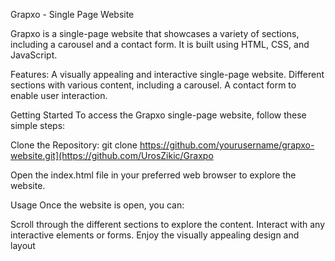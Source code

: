 Grapxo - Single Page Website


Grapxo is a single-page website that showcases a variety of sections, including a carousel and a contact form. It is built using HTML, CSS, and JavaScript.


Features:
A visually appealing and interactive single-page website.
Different sections with various content, including a carousel.
A contact form to enable user interaction.

Getting Started
To access the Grapxo single-page website, follow these simple steps:

Clone the Repository:
git clone https://github.com/yourusername/grapxo-website.git](https://github.com/UrosZikic/Graxpo

Open the index.html file in your preferred web browser to explore the website.

Usage
Once the website is open, you can:

Scroll through the different sections to explore the content.
Interact with any interactive elements or forms.
Enjoy the visually appealing design and layout
